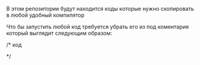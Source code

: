 В этом репозитории будут находится коды которые нужно скопировать в любой удобный компилятор

Что бы запустить любой код требуется убрать его из под коментария который выглядит следующим образом:

/* 
код

*/

